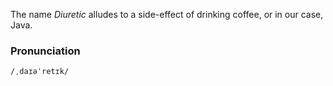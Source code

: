 The name _Diuretic_ alludes to a side-effect of drinking coffee, or in our case, Java.

### Pronunciation

`/ˌdaɪəˈretɪk/`

